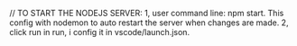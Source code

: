 // TO START THE NODEJS SERVER:
1, user command line: npm start. This config with nodemon to auto restart the server when changes are made.
2, click run in run, i config it in vscode/launch.json.